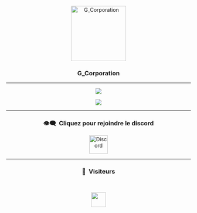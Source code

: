<p align="center">
  <img width="150px" src="https://i.imgur.com/r9ldiQH.png" align="center" alt="G_Corporation" />
</p>

### <p align="center">G_Corporation</p>

-----

<p align="center">
  <img align="center" src="https://github-readme-stats.vercel.app/api/top-langs/?username=dhz542165&theme=onedark"/>
</p>

<p align="center">
  <a href="https://github.com/GarrysD?tab=repositories">
    <img  src="https://github-readme-stats.vercel.app/api?username=GarrysD&hide=issues&show_icons=true&theme=onedark" data-canonical-src="https://github-readme-stats.vercel.app/api?username=GarrysD&hide=issues&show_icons=true&theme=onedark">
  </a>
</p>

-----

### <p align="center">👁️‍🗨️ &nbsp;Cliquez pour rejoindre le discord</p>

<p align="center">
  <a href="https://discord.gg/VpYP58ZjmD" target="blank"><img align="center" src="https://upload.wikimedia.org/wikipedia/fr/thumb/4/4f/Discord_Logo_sans_texte.svg/1818px-Discord_Logo_sans_texte.svg.png" alt="Discord" height="50" width="50"/></a>
</p>

-----

### <p align="center">🙉 &nbsp;Visiteurs</p>
<br>
<p align="center">
  <img height="40em" src="https://profile-counter.glitch.me/GarrysD/count.svg" />
</p>

<!--
- [![paypal.me/KharmaGarrys](https://ionicabizau.github.io/badges/paypal.svg)](https://www.paypal.me/KharmaGarrys)
-->
